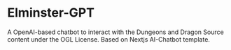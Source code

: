 # Elminster-GPT

A OpenAI-based chatbot to interact with the Dungeons and Dragon Source content under the OGL License. Based on Nextjs AI-Chatbot template.